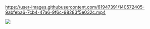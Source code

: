 

https://user-images.githubusercontent.com/61947391/140572405-9abfeba6-7cb4-47a6-9f6c-98283f5e032c.mp4


![](https://hit.yhype.me/github/profile?user_id=61947391)
